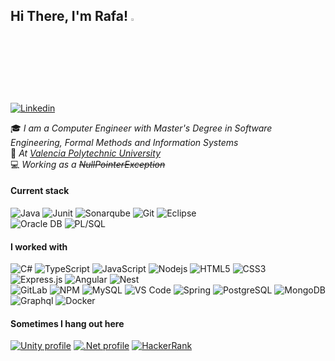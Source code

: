 <h2> Hi There, I'm Rafa!  <img src="https://media.giphy.com/media/hvRJCLFzcasrR4ia7z/giphy.gif" width="3%"></h2>   

[![Linkedin](https://img.shields.io/badge/-LinkedIn-blue?style=flat&logo=Linkedin&logoColor=white&link=https://es.linkedin.com/in/boralbgra/)](https://www.linkedin.com/in/rafa-esparza-387486114/)&nbsp;

:mortar_board: *I am a Computer Engineer with Master's Degree in Software Engineering, Formal Methods and Information Systems*   
:pushpin: *At [Valencia Polytechnic University](http://www.upv.es)*   
:computer: *Working as a ~~NullPointerException~~*  

#### Current stack
![Java](https://img.shields.io/badge/-Java-black?style=flat-square&logo=java)
![Junit](https://img.shields.io/badge/junit-black?style=flat-square&logo=junit5)
![Sonarqube](https://img.shields.io/badge/sonarqube-black?style=flat-square&logo=sonarqube)
![Git](https://img.shields.io/badge/-Git-black?style=flat-square&logo=git) 
![Eclipse](https://img.shields.io/badge/-Eclipse-black?style=flat-square&logo=eclipse)   
![Oracle DB](https://img.shields.io/badge/-oracle-red?style=flat-square&logo=oracle)
![PL/SQL](https://img.shields.io/badge/-pl/sql-red?style=flat-square&logo=oracle)


#### I worked with
![C#](https://img.shields.io/badge/-C_sharp-black?style=flat-square&logo=c#)
![TypeScript](https://img.shields.io/badge/-TypeScript-black?style=flat-square&logo=typeScript)
![JavaScript](https://img.shields.io/badge/-JavaScript-black?style=flat-square&logo=javascript)
![Nodejs](https://img.shields.io/badge/-Nodejs-black?style=flat-square&logo=Node.js)
![HTML5](https://img.shields.io/badge/-HTML5-black?style=flat-square&logo=html5&logoColor=white)
![CSS3](https://img.shields.io/badge/-CSS3-black?style=flat-square&logo=css3)   
![Express.js](https://img.shields.io/badge/-Express-black?style=flat-square&logo=express)
![Angular](https://img.shields.io/badge/-Angular-black?style=flat-square&logo=angular)
![Nest](https://img.shields.io/badge/-Nestjs-black?style=flat-square&logo=Nest.js)   
![GitLab](https://img.shields.io/badge/-GitLab-black?style=flat-square&logo=gitlab)
![NPM](https://img.shields.io/badge/-NPM-black?style=flat-square&logo=npm)
![MySQL](https://img.shields.io/badge/-MySQL-black?style=flat-square&logo=mysql)
![VS Code](https://img.shields.io/badge/-VS_Code-black?style=flat-square&logo=visualstudiocode)
![Spring](https://img.shields.io/badge/-Spring-black?style=flat-square&logo=spring)
![PostgreSQL](https://img.shields.io/badge/-PostgreSQL-black?style=flat-square&logo=postgresql)
![MongoDB](https://img.shields.io/badge/-Mongodb-black?style=flat-square&logo=mongodb)
![Graphql](https://img.shields.io/badge/-Graphql-black?style=flat-square&logo=graphql)
![Docker](https://img.shields.io/badge/-Docker-black?style=flat-square&logo=docker)    

#### Sometimes I hang out here
[![Unity profile](https://skillicons.dev/icons?i=unity)](https://learn.unity.com/u/5eab2260edbc2a0020dfdf94?tab=profile)
[![.Net profile](https://skillicons.dev/icons?i=dotnet)](https://learn.microsoft.com/es-es/users/resparza/transcript/vn0yxapo9l2lj0q)
[![HackerRank](https://img.shields.io/badge/-HackerRank-black?style=flat-square&logo=hackerrank)](https://www.hackerrank.com/fytta)
